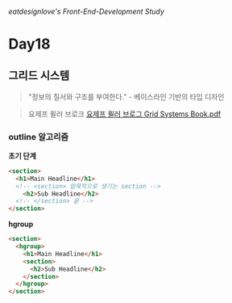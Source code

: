###### eatdesignlove's Front-End-Development Study

# Day18
## 그리드 시스템

>"정보의 질서와 구조를 부여한다." - 베이스라인 기반의 타입 디자인

>요제프 뮐러 브로크
[요제프 뮐러 브로그 Grid Systems Book.pdf]()

### outline 알고리즘

**초기 단계**
```html
<section>
  <h1>Main Headline</h1>
  <!-- <section> 암묵적으로 생기는 section -->
    <h2>Sub Headline</h2>
  <!-- </section> 끝 -->
</section>
```

**hgroup**
```html
<section>
  <hgroup>
    <h1>Main Headline</h1>
    <section>
      <h2>Sub Headline</h2>
    </section>
  </hgroup>
</section>
```

### 
